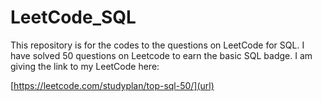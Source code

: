 # LeetCode_SQL
This repository is for the codes to the questions on LeetCode for SQL.
I have solved 50 questions on Leetcode to earn the basic SQL badge. I am giving the link to my LeetCode here:

[https://leetcode.com/studyplan/top-sql-50/](url)
